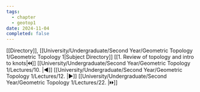 ```yaml
---
tags:
  - chapter
  - geotop1
date: 2024-11-04
completed: false
---
```

[[Directory]], [[University/Undergraduate/Second Year/Geometric Topology 1/Geometric Topology 1|Subject Directory]]
[[1. Review of topology and intro to knots|🞀🞀]] [[University/Undergraduate/Second Year/Geometric Topology 1/Lectures/10. |◀]] [[University/Undergraduate/Second Year/Geometric Topology 1/Lectures/12. |▶]] [[University/Undergraduate/Second Year/Geometric Topology 1/Lectures/22. |🞂🞂]]
# 
## 
### 
